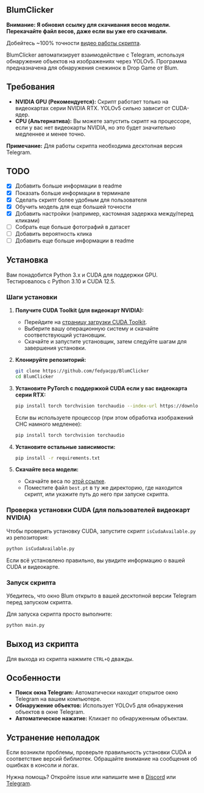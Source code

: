 ## BlumClicker

**Внимание: Я обновил ссылку для скачивания весов модели. Перекачайте файл весов, даже если вы уже его скачивали.**

Добейтесь ~100% точности [видео работы скрипта](https://photos.app.goo.gl/TYiW38Hc1g3Qqbnu5).

BlumClicker автоматизирует взаимодействие с Telegram, используя обнаружение объектов на изображениях через YOLOv5. Программа предназначена для обнаружения снежинок в Drop Game от Blum.

## Требования

* **NVIDIA GPU (Рекомендуется):** Скрипт работает только на видеокартах серии NVIDIA RTX. YOLOv5 сильно зависит от CUDA-ядер.
* **CPU (Альтернатива):** Вы можете запустить скрипт на процессоре, если у вас нет видеокарты NVIDIA, но это будет значительно медленнее и менее точно.

**Примечание:** Для работы скрипта необходима десктопная версия Telegram.

## TODO

- [x] Добавить больше информации в readme
- [x] Показать больше информации в терминале
- [x] Сделать скрипт более удобным для пользователя
- [x] Обучить модель для еще большей точности
- [x] Добавить настройки (например, кастомная задержка между/перед кликами)
- [ ] Собрать еще больше фотографий в датасет
- [ ] Добавить вероятность клика
- [ ] Добавить еще больше информации в readme

## Установка

Вам понадобится Python 3.x и CUDA для поддержки GPU. Тестировалось с Python 3.10 и CUDA 12.5.

### Шаги установки

1. **Получите CUDA Toolkit (для видеокарт NVIDIA):**
   - Перейдите на [страницу загрузки CUDA Toolkit](https://developer.nvidia.com/cuda-downloads).
   - Выберите вашу операционную систему и скачайте соответствующий установщик.
   - Скачайте и запустите установщик, затем следуйте шагам для завершения установки.

2. **Клонируйте репозиторий:**
   ```bash
   git clone https://github.com/fedyacpp/BlumClicker
   cd BlumClicker
   ```

3. **Установите PyTorch с поддержкой CUDA если у вас видеокарта серии RTX:**
   ```bash
   pip install torch torchvision torchaudio --index-url https://download.pytorch.org/whl/cu121
   ```

   Если вы используете процессор (при этом обработка изображений СНС намного медленее):
   ```bash
   pip install torch torchvision torchaudio
   ```

4. **Установите остальные зависимости:**
   ```bash
   pip install -r requirements.txt
   ```

5. **Скачайте веса модели:**
   - Скачайте веса по [этой ссылке](https://drive.google.com/file/d/1lUTl4GulseoWs_vhPnYp0qkIYaumKMNg/view?usp=sharing).
   - Поместите файл `best.pt` в ту же директорию, где находится скрипт, или укажите путь до него при запуске скрипта.

### Проверка установки CUDA (для пользователей видеокарт NVIDIA)

Чтобы проверить установку CUDA, запустите скрипт `isCudaAvailable.py` из репозитория:

```bash
python isCudaAvailable.py
```

Если всё установлено правильно, вы увидите информацию о вашей CUDA и видеокарте.

### Запуск скрипта

Убедитесь, что окно Blum открыто в вашей десктопной версии Telegram перед запуском скрипта.

Для запуска скрипта просто выполните:
```bash
python main.py
```

## Выход из скрипта

Для выхода из скрипта нажмите `CTRL+Q` дважды.

## Особенности

- **Поиск окна Telegram:** Автоматически находит открытое окно Telegram на вашем компьютере.
- **Обнаружение объектов:** Использует YOLOv5 для обнаружения объектов в окне Telegram.
- **Автоматическое нажатие:** Кликает по обнаруженным объектам.

## Устранение неполадок

Если возникли проблемы, проверьте правильность установки CUDA и соответствие версий библиотек. Обращайте внимание на сообщения об ошибках в консоли и логах.

Нужна помощь? Откройте issue или напишите мне в [Discord](https://discord.com/users/fedyacpp) или [Telegram](t.me/fedyacpp).
